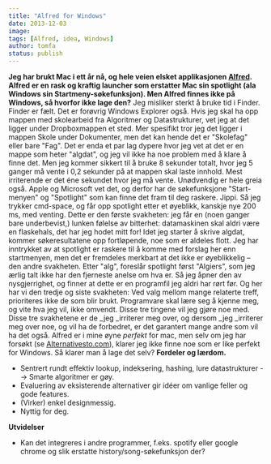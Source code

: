```yaml
---
title: "Alfred for Windows"
date: 2013-12-03
image: 
tags: [Alfred, idea, Windows]
author: tomfa
status: publish
---
```


**Jeg har brukt Mac i ett år nå, og hele veien elsket applikasjonen [Alfred](http://www.alfredapp.com/). Alfred er en rask og kraftig launcher som erstatter Mac sin spotlight (ala Windows sin Startmeny-søkefunksjon). Men Alfred finnes ikke på Windows, så hvorfor ikke lage den?** Jeg misliker sterkt å bruke tid i Finder. Finder er fælt. Det er forøvrig Windows Explorer også. Hvis jeg skal ha opp mappen med skolearbeid fra Algoritmer og Datastrukturer, vet jeg at det ligger under Dropboxmappen et sted. Mer spesifikt tror jeg det ligger i mappen Skole under Dokumenter, men det kan hende det er "Skolefag" eller bare "Fag". Det er enda et par lag dypere hvor jeg vet at det er en mappe som heter "algdat", og jeg vil ikke ha noe problem med å klare å finne det. Men jeg kommer sikkert til å bruke 8 sekunder totalt, hvor jeg 5 ganger må vente i 0,2 sekunder på at mappen skal laste innhold. Mest irriterende er det éne sekundet hvor jeg må vente. Unødvendig er hele greia også. Apple og Microsoft vet det, og derfor har de søkefunksjone "Start-menyen" og "Spotlight" som kan finne det fram til deg raskere. Jippi. Så jeg trykker cmd-space, og får opp spotlight etter et øyeblikk, kanskje nye 200 ms, med venting. Dette er den første svakheten: jeg får en (noen ganger bare underbevist,) lunken følelse av bitterhet: datamaskinen skal aldri være en flaskehals, det har jeg hodet mitt for! Idet jeg starter å skrive algdat, kommer søkeresultatene opp fortløpende, noe som er aldeles flott. Jeg har inntrykket av at spotlight er raskere til å komme med forslag her enn startmenyen, men det er fremdeles merkbart at det ikke er øyeblikkelig – den andre svakheten. Etter "alg", foreslår spotlight først "Algiers", som jeg ærlig talt ikke har den fjerneste anelse om hva er. Så jeg åpner den av nysgjerrighet, og finner at dette er en programfil jeg aldri har rørt før. Og her har vi den tredje og siste svakheten: Ved valg mellom mange relaterte treff, prioriteres ikke de som blir brukt. Programvare skal lære seg å kjenne meg, og vite hva jeg vil, ikke omvendt. Disse tre tingene vil jeg gjøre noe med. Disse tre svakhetene er de _jeg _irriterer meg over, og dersom _jeg _irriterer meg over noe, og vil ha de forbedret, er det garantert mange andre som vil ha det også. Alfred er i mine øyne _perfekt_ for mac, men selv om jeg har forsøkt (se [Alternativesto.com](http://alternativeto.net/software/alfred/)), klarer jeg ikke finne noe som er like perfekt for Windows. Så klarer man å lage det selv? **Fordeler og lærdom.**

*   Sentrert rundt effektiv lookup, indeksering, hashing, lure datastrukturer --> Smarte algoritmer er gøy.
*   Evaluering av eksisterende alternativer gir idéer om vanlige feller og gode features.
*   (Virker) enkel designmessig.
*   Nyttig for deg.

**Utvidelser**

*   Kan det integreres i andre programmer, f.eks. spotify eller google chrome og slik erstatte history/song-søkefunksjon der?
